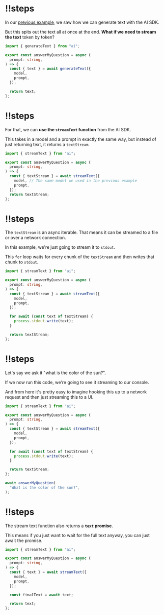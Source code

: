 <Scrollycoding>

# !!steps

In our [previous example](/generate-text-with-vercel-ai-sdk), we saw how we can generate text with the AI SDK.

But this spits out the text all at once at the end. **What if we need to stream the text** token by token?

```ts ! example.ts
import { generateText } from "ai";

export const answerMyQuestion = async (
  prompt: string,
) => {
  const { text } = await generateText({
    model,
    prompt,
  });

  return text;
};
```

# !!steps

For that, we can **use the `streamText` function** from the AI SDK.

This takes in a model and a prompt in exactly the same way, but instead of just returning text, it returns a `textStream`.

```ts ! example.ts
import { streamText } from "ai";

export const answerMyQuestion = async (
  prompt: string,
) => {
  const { textStream } = await streamText({
    model, // The same model we used in the previous example
    prompt,
  });
  return textStream;
};
```

# !!steps

The `textStream` is an async iterable. That means it can be streamed to a file or over a network connection.

In this example, we're just going to stream it to `stdout`.

This `for` loop waits for every chunk of the `textStream` and then writes that chunk to `stdout`.

```ts ! example.ts
import { streamText } from "ai";

export const answerMyQuestion = async (
  prompt: string,
) => {
  const { textStream } = await streamText({
    model,
    prompt,
  });

  for await (const text of textStream) {
    process.stdout.write(text);
  }

  return textStream;
};
```

# !!steps

Let's say we ask it "what is the color of the sun?".

If we now run this code, we're going to see it streaming to our console.

And from here it's pretty easy to imagine hooking this up to a network request and then just streaming this to a UI.

```ts ! example.ts
import { streamText } from "ai";

export const answerMyQuestion = async (
  prompt: string,
) => {
  const { textStream } = await streamText({
    model,
    prompt,
  });

  for await (const text of textStream) {
    process.stdout.write(text);
  }

  return textStream;
};

await answerMyQuestion(
  "What is the color of the sun?",
);
```

# !!steps

The stream text function also returns a **`text` promise**.

This means if you just want to wait for the full text anyway, you can just await the promise.

```ts ! example.ts
import { streamText } from "ai";

export const answerMyQuestion = async (
  prompt: string,
) => {
  const { text } = await streamText({
    model,
    prompt,
  });

  const finalText = await text;

  return text;
};
```

</Scrollycoding>
